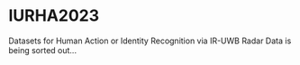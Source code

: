 # IURHA2023
Datasets for Human Action or Identity Recognition via IR-UWB Radar
Data is being sorted out...
